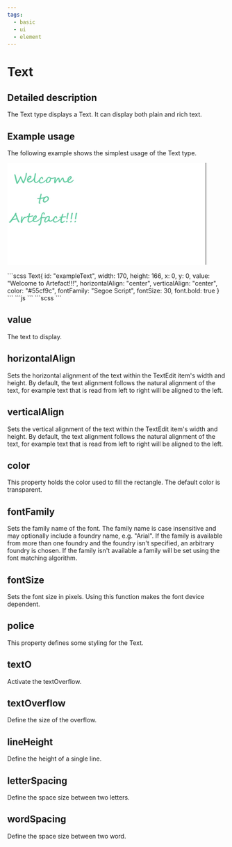 ```yaml
---
tags:
  - basic
  - ui
  - element
---
```

# Text

## Detailed description
The Text type displays a Text. It can display both plain and rich text.

## Example usage
The following example shows the simplest usage of the Text type.

![alt text](./Text.gif)

<code-group>
<code-block title=".at" active>
```scss
Text{  
  id: "exampleText",
  width: 170,
  height: 166,
  x: 0,
  y: 0,
  value: "Welcome to Artefact!!!",
  horizontalAlign: "center",
  verticalAlign: "center",
  color: "#55cf9c",
  fontFamily: "Segoe Script",
  fontSize: 30,
  font.bold: true
}
```
</code-block>

<code-block title=".atObj">
```js
```
</code-block>

<code-block title=".atStyle">
```scss
```
</code-block>
</code-group>

## value <Badge text="string" type="tip" vertical="middle"/>
The text to display.

## horizontalAlign <Badge text="Enum" type="tip" vertical="middle"/>
Sets the horizontal alignment of the text within the TextEdit item's width and height. By default, the text alignment follows the natural alignment of the text, for example text that is read from left to right will be aligned to the left.

## verticalAlign <Badge text="Enum" type="tip" vertical="middle"/>
Sets the vertical alignment of the text within the TextEdit item's width and height. By default, the text alignment follows the natural alignment of the text, for example text that is read from left to right will be aligned to the left.

## color <Badge text="color" type="tip" vertical="middle"/>
This property holds the color used to fill the rectangle. The default color is transparent.

## fontFamily <Badge text="string" type="tip" vertical="middle"/>
Sets the family name of the font. The family name is case insensitive and may optionally include a foundry name, e.g. "Arial". If the family is available from more than one foundry and the foundry isn't specified, an arbitrary foundry is chosen. If the family isn't available a family will be set using the font matching algorithm.

## fontSize <Badge text="int" type="tip" vertical="middle"/>
Sets the font size in pixels. Using this function makes the font device dependent.

## police <Badge text="Enum" type="tip" vertical="middle"/>
This property defines some styling for the Text.

## textO <Badge text="bool" type="tip" vertical="middle"/>
Activate the textOverflow.

## textOverflow <Badge text="int" type="tip" vertical="middle"/>
Define the size of the overflow.

## lineHeight <Badge text="int" type="tip" vertical="middle"/>
Define the height of a single line.

## letterSpacing <Badge text="int" type="tip" vertical="middle"/>
Define the space size between two letters.

## wordSpacing <Badge text="int" type="tip" vertical="middle"/>
Define the space size between two word.
